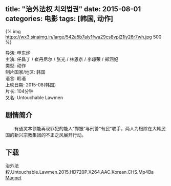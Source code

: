 title: "治外法权 치외법권"
date: 2015-08-01
categories: 电影
tags: [韩国, 动作]
---
{% img https://wx3.sinaimg.in/large/542a5b7aly1fwa29cs8vpj21iy26r7wh.jpg 500 %}

导演: 申东烨  
主演: 任昌丁 / 崔丹尼尔 / 张光 / 林恩京 / 李璟荣 / 郑涵妃  
类型: 动作  
制片国家/地区: 韩国  
语言: 韩语  
上映日期: 2015-08(韩国)  
片长: 104分钟  
又名: Untouchable Lawmen

## 剧情简介

　　有通灵本领能再现罪犯的能人“郑振”与刑警“有民”联手，两人为根除在大韩民国的新兴宗教集团的不正之风展开行动。

## 下载

治外法权.Untouchable.Lawmen.2015.HD720P.X264.AAC.Korean.CHS.Mp4Ba  
[Magnet](magnet:?xt=urn:btih:a14c15d86aaccea28d12c3212678553ebac25141)
